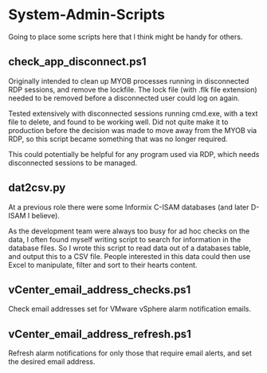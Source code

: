 # System-Admin-Scripts

Going to place some scripts here that I think might be handy for others. 

## check_app_disconnect.ps1

Originally intended to clean up MYOB processes running in disconnected RDP sessions, and remove the lockfile. The lock file (with .flk file extension) needed to be removed before a disconnected user could log on again. 

Tested extensively with disconnected sessions running cmd.exe, with a text file to delete, and found to be working well. 
Did not quite make it to production before the decision was made to move away from the MYOB via RDP, so this script became something that was no longer required. 

This could potentially be helpful for any program used via RDP, which needs disconnected sessions to be managed. 

##  dat2csv.py

At a previous role there were some Informix C-ISAM databases (and later D-ISAM I believe). 

As the development team were always too busy for ad hoc checks on the data, I often found myself writing script to search for information in the database files. So I wrote this script to read data out of a databases table, and output this to a CSV file. People interested in this data could then use Excel to manipulate, filter and sort to their hearts content. 

##  vCenter_email_address_checks.ps1

Check email addresses set for VMware vSphere alarm notification emails. 

##  vCenter_email_address_refresh.ps1

Refresh alarm notifications for only those that require email alerts, and set the desired email address. 
